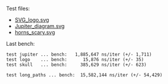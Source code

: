 Test files:

 - [SVG_logo.svg](https://upload.wikimedia.org/wikipedia/commons/0/02/SVG_logo.svg)
 - [Jupiter_diagram.svg](https://upload.wikimedia.org/wikipedia/commons/b/b5/Jupiter_diagram.svg)
 - [horns_scary.svg](https://www.wpclipart.com/dl.php?img=/cartoon/monsters/monsters_3/horns_scary.svg)

Last bench:

```text
test jupiter ... bench:   1,885,647 ns/iter (+/- 1,711)
test logo    ... bench:      15,876 ns/iter (+/- 35)
test skull   ... bench:     385,629 ns/iter (+/- 623)

test long_paths ... bench:  15,582,144 ns/iter (+/- 54,429)
```
